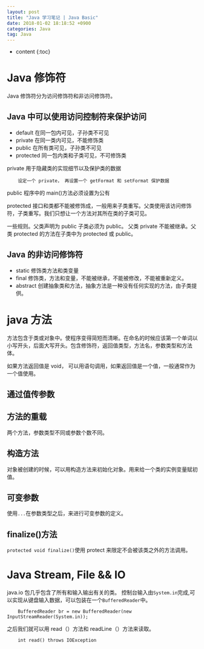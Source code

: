 ```yaml
---
layout: post
title: "Java 学习笔记 | Java Basic"
date: 2018-01-02 18:18:52 +0900
categories: Java
tag: Java
---
```


* content
{:toc}




Java 修饰符
======

Java 修饰符分为访问修饰符和非访问修饰符。




Java 中可以使用访问控制符来保护访问
------

* default 在同一包内可见，子孙类不可见
* private 在同一类内可见，不能修饰类
* public 在所有类可见，子孙类不可见
* protected 同一包内类和子类可见，不可修饰类

private 用于隐藏类的实现细节以及保护类的数据

		设定一个 private， 再设置一个 getFormat 和 setFormat 保护数据

public 程序中的 main()方法必须设置为公有

protected 接口和类都不能被修饰成，一般用来子类重写。父类使用该访问修饰符，子类重写。我们只想让一个方法对其所在类的子类可见。

一些规则。父类声明为 public 子类必须为 public。 父类 private 不能被继承。父类 protected 的方法在子类中为 protected 或 public。


Java 的非访问修饰符
-----
* static 修饰类方法和类变量
* final 修饰类，方法和变量，不能被继承，不能被修改，不能被重新定义。
* abstract 创建抽象类和方法，抽象方法是一种没有任何实现的方法，由子类提供。







java 方法
========
方法包含于类或对象中。使程序变得简短而清晰。在命名的时候应该第一个单词以小写开头，后面大写开头。包含修饰符，返回值类型，方法名，参数类型和方法体。

如果方法返回值是 void， 可以用语句调用，如果返回值是一个值，一般通常作为一个值使用。


通过值传参数
-------


方法的重载
------
两个方法，参数类型不同或参数个数不同。



构造方法
------
对象被创建的时候，可以用构造方法来初始化对象。用来给一个类的实例变量赋初值。


可变参数
----
使用`...`在参数类型之后，来进行可变参数的定义。


finalize()方法
-------
`protected void finalize()`使用 protect 来限定不会被该类之外的方法调用。



Java Stream, File && IO
====
java.io 包几乎包含了所有和输入输出有关的类。 控制台输入由`System.in`完成,可以实现从键盘输入数据，可以包装在一个`BufferedReader`中。

		BufferedReader br = new BufferedReader(new InputStreamReader(System.in));

之后我们就可以用 read（）方法和 readLine（）方法来读取。

		int read() throws IOException






